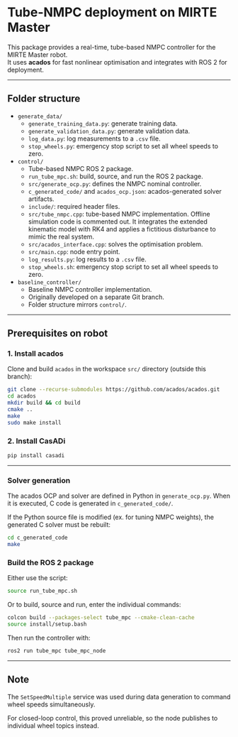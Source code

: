 # Tube-NMPC deployment on MIRTE Master

This package provides a real-time, tube-based NMPC controller for the MIRTE Master robot.  
It uses **acados** for fast nonlinear optimisation and integrates with ROS 2 for deployment.

---

## Folder structure

- `generate_data/`
  - `generate_training_data.py`: generate training data.
  - `generate_validation_data.py`: generate validation data.
  - `log_data.py`: log measurements to a `.csv` file.
  - `stop_wheels.py`: emergency stop script to set all wheel speeds to zero.
- `control/`
  - Tube-based NMPC ROS 2 package.
  - `run_tube_mpc.sh`: build, source, and run the ROS 2 package.
  - `src/generate_ocp.py`: defines the NMPC nominal controller.
  - `c_generated_code/` and `acados_ocp.json`: acados-generated solver artifacts.
  - `include/`: required header files.
  - `src/tube_nmpc.cpp`: tube-based NMPC implementation. Offline simulation code is commented out. It integrates the extended kinematic model with RK4 and applies a fictitious disturbance to mimic the real system.
  - `src/acados_interface.cpp`: solves the optimisation problem.
  - `src/main.cpp`: node entry point.
  - `log_results.py`: log results to a `.csv` file.
  - `stop_wheels.sh`: emergency stop script to set all wheel speeds to zero.
- `baseline_controller/`
  - Baseline NMPC controller implementation.
  - Originally developed on a separate Git branch.
  - Folder structure mirrors `control/`.
---

## Prerequisites on robot

### 1. Install acados
Clone and build `acados` in the workspace `src/` directory (outside this branch):

```bash
git clone --recurse-submodules https://github.com/acados/acados.git
cd acados
mkdir build && cd build
cmake ..
make
sudo make install
```

### 2. Install CasADi
```bash
pip install casadi
```

---

###  Solver generation

The acados OCP and solver are defined in Python in `generate_ocp.py`. When it is executed, C code is generated in ``c_generated_code/``.

If the Python source file is modified (ex. for tuning NMPC weights), the generated C solver must be rebuilt:
```bash
cd c_generated_code
make
```

###  Build the ROS 2 package

Either use the script:
```bash
source run_tube_mpc.sh
```
Or to build, source and run, enter the individual commands:

```bash
colcon build --packages-select tube_mpc --cmake-clean-cache
source install/setup.bash
```
Then run the controller with:
```bash
ros2 run tube_mpc tube_mpc_node
```

---
## Note

The `SetSpeedMultiple` service was used during data generation to command wheel speeds simultaneously.

For closed-loop control, this proved unreliable, so the node publishes to individual wheel topics instead.